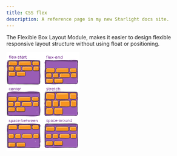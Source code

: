 ```yaml
---
title: CSS flex
description: A reference page in my new Starlight docs site.
---
```


The Flexible Box Layout Module, makes it easier to design flexible responsive layout structure without using float or positioning.

![flexbox properties](../../../assets/flexbox.png)